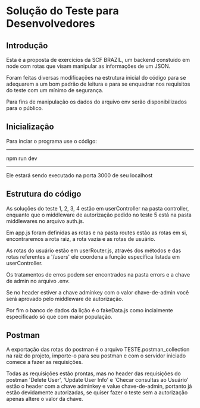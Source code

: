 # Solução do Teste para Desenvolvedores

## Introdução

Esta é a proposta de exercícios da SCF BRAZIL, um backend constuído em node com rotas que visam manipular as informações de um JSON.

Foram feitas diversas modificações na estrutura inicial do código para se adequarem a um bom padrão de leitura e para se enquadrar nos requisitos do teste com um mínimo de segurança.

Para fins de manipulação os dados do arquivo env serão disponibilizados para o público.

## Inicialização

Para inciar o programa use o código:

---

npm run dev

---

Ele estará sendo executado na porta 3000 de seu localhost

## Estrutura do código

As soluções do teste 1, 2, 3, 4 estão em userController na pasta controller, enquanto que o middleware de autorização pedido no teste 5 está na pasta middlewares no arquivo auth.js.

Em app.js foram definidas as rotas e na pasta routes estão as rotas em si, encontraremos a rota raiz, a rota vazia e as rotas de usuário.

As rotas do usuário estão em userRouter.js, através dos métodos e das rotas referentes a '/users' ele coordena a função específica listada em userController.

Os tratamentos de erros podem ser encontrados na pasta errors e a chave de admin no arquivo .env.

Se no header estiver a chave adminkey com o valor chave-de-admin você será aprovado pelo middleware de autorização.

Por fim o banco de dados da lição é o fakeData.js como incialmente especificado só que com maior população.

## Postman

A exportação das rotas do postman é o arquivo TESTE.postman_collection na raiz do projeto, importe-o para seu postman e com o servidor iniciado comece a fazer as requisições.

Todas as requisições estão prontas, mas no header das requisições do postman 'Delete User', 'Update User Info' e 'Checar consultas ao Usuário' estão o header com a chave adminkey e value chave-de-admin, portanto já estão devidamente autorizadas, se quiser fazer o teste sem a autorização apenas altere o valor da chave.
